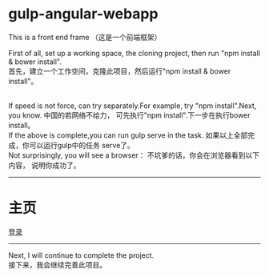# gulp-angular-webapp
This is a front end frame （这是一个前端框架）

First of all, set up a working space, the cloning project, then run "npm install & bower install".
<br>
首先，建立一个工作空间，克隆此项目，然后运行"npm install & bower install"。

<br>
If speed is not force, can try separately.For example, try "npm install".Next, you know.
中国的若网络不给力， 可先执行"npm install".下一步在执行bower install。
<br>
If the above is complete,you can run gulp serve in the task.
如果以上全部完成，你可以运行gulp中的任务 serve了。
<br> 
Not surprisingly, you will see a browser：
不坑爹的话，你会在浏览器看到以下内容， 说明你成功了。
<br>
<hr>
<h1>主页</h1>
<a href="#">登录</a>
<hr>

Next, I will continue to complete the project.
<br>
接下来，我会继续完善此项目。
